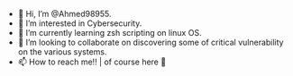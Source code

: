 - 👋 Hi, I’m @Ahmed98955.
- 👀 I’m interested in Cybersecurity.
- 🌱 I’m currently learning zsh scripting on linux OS.
- 💞️ I’m looking to collaborate on discovering some of critical vulnerability on the various systems. 
- 📫 How to reach me!! | of course here 🥰

<!---
Ahmed98955/Ahmed98955 is a ✨ special ✨ repository because its `README.md` (this file) appears on your GitHub profile.
You can click the Preview link to take a look at your changes.
--->
